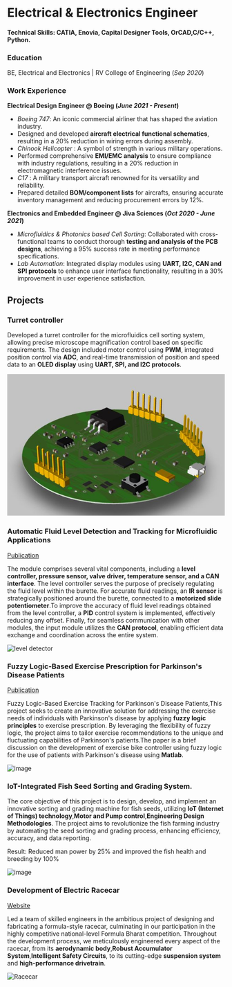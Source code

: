 # Electrical & Electronics Engineer

#### Technical Skills: CATIA, Enovia, Capital Designer Tools, OrCAD,C/C++, Python.

### Education 
BE, Electrical and Electronics | RV College of Engineering (_Sep 2020_)

### Work Experience 
**Electrical Design Engineer @ Boeing (_June 2021 - Present_)**
- *Boeing 747*: An iconic commercial airliner that has shaped the aviation industry.
- Designed and developed **aircraft electrical functional schematics**, resulting in a 20% reduction in wiring errors during assembly.
- *Chinook Helicopter* : A symbol of strength in various military operations.
- Performed comprehensive **EMI/EMC analysis** to ensure compliance with industry regulations, resulting in a 20% reduction in electromagnetic interference issues. 
- *C17* : A military transport aircraft renowned for its versatility and reliability.
- Prepared detailed **BOM/component lists** for aircrafts, ensuring accurate inventory management and reducing procurement errors by 12%.

**Electronics and Embedded Engineer @ Jiva Sciences (_Oct 2020 - June 2021_)**
- *Microfluidics & Photonics based Cell Sorting*: Collaborated with cross-functional teams to conduct thorough **testing and analysis of the PCB designs**, achieving a 95% success rate in meeting performance specifications.
- *Lab Automation*: Integrated display modules using **UART, I2C, CAN and SPI protocols** to enhance user interface functionality, resulting in a 30% improvement in user experience satisfaction.

## Projects
### Turret controller
Developed a turret controller for the microfluidics cell sorting system, allowing precise microscope magnification control based on specific requirements. The design included motor control using **PWM**, integrated position control via **ADC**, and real-time transmission of position and speed data to an **OLED display** using **UART, SPI, and I2C protocols**.

![Turret controller](/Assets/img/pcb.JPG)

### Automatic Fluid Level Detection and Tracking for Microfluidic Applications
[Publication](https://www.mdpi.com/1424-8220/22/11/4240)

The module comprises several vital components, including a **level controller, pressure sensor, valve driver, temperature sensor, and a CAN interface**. The level controller serves the purpose of precisely regulating the fluid level within the burette. For accurate fluid readings, an **IR sensor** is strategically positioned around the burette, connected to a **motorized slide potentiometer**.To improve the accuracy of fluid level readings obtained from the level controller, a **PID** control system is implemented, effectively reducing any offset. Finally, for seamless communication with other modules, the input module utilizes the **CAN protocol**, enabling efficient data exchange and coordination across the entire system.

![level detector](https://github.com/MahimashreePrabhakar/Portfolio/assets/139842289/6a272702-bb7d-4804-8e08-0637737ff330)


###  Fuzzy Logic-Based Exercise Prescription for Parkinson's Disease Patients
[Publication](https://www.researchgate.net/publication/340546663_Fuzzy_logic_in_sports_A_Review_and_an_Illustrative_Case_Study_in_the_Field_of_cycling)

Fuzzy Logic-Based Exercise Tracking for Parkinson's Disease Patients,This project seeks to create an innovative solution for addressing the exercise needs of individuals with Parkinson's disease by applying **fuzzy logic principles** to exercise prescription. By leveraging the flexibility of fuzzy logic, the project aims to tailor exercise recommendations to the unique and fluctuating capabilities of Parkinson's patients.The paper is a brief discussion on the development of exercise bike controller using fuzzy logic for the use of patients with Parkinson's disease using **Matlab**.

![image](https://github.com/MahimashreePrabhakar/Portfolio/assets/139842289/b83bf0fa-7088-4e5f-aa03-2f0c87c91854)


### IoT-Integrated Fish Seed Sorting and Grading System.

The core objective of this project is to design, develop, and implement an innovative sorting and grading machine for fish seeds, utilizing **IoT (Internet of Things) technology**,**Motor and Pump control**,**Engineering Design Methodologies**. The project aims to revolutionize the fish farming industry by automating the seed sorting and grading process, enhancing efficiency, accuracy, and data reporting.

Result: Reduced man power by 25% and improved the fish health and breeding by 100%

![image](https://github.com/MahimashreePrabhakar/Portfolio/assets/139842289/b7a24baf-4526-4a1f-bbfe-0c27f76cfe07)


### Development of Electric Racecar
[Website](https://teamchimera.in/)

Led a team of skilled engineers in the ambitious project of designing and fabricating a formula-style racecar, culminating in our participation in the highly competitive national-level Formula Bharat competition. Throughout the development process, we meticulously engineered every aspect of the racecar, from its **aerodynamic body**,**Robust Accumulator System**,**Intelligent Safety Circuits**, to its cutting-edge **suspension system** and **high-performance drivetrain**.

![Racecar](https://github.com/MahimashreePrabhakar/Portfolio/assets/139842289/0c6b5558-1773-450b-9685-de0cd421f553)
